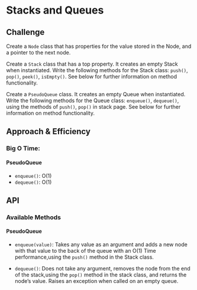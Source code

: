 # Stacks and Queues

## Challenge

Create a `Node` class that has properties for the value stored in the Node, and a pointer to the next node.

Create a `Stack` class that has a top property. It creates an empty Stack when instantiated. Write the following methods for the Stack class: `push()`, `pop()`, `peek()`, `isEmpty()`. See below for further information on method functionality.

Create a `PseudoQueue` class. It creates an empty Queue when instantiated. Write the following methods for the Queue class: `enqueue()`, `dequeue()`, using the methods of `push()`, `pop()` in stack page. See below for further information on method functionality.

## Approach & Efficiency

### Big O Time:

#### PseudoQueue

- `enqueue()`: O(1)
- `dequeue()`: O(1)

## API

### Available Methods

#### PseudoQueue

- `enqueue(value)`: Takes any value as an argument and adds a new node with that value to the back of the queue with an O(1) Time performance,using the `push()` method in the Stack class.

- `dequeue()`: Does not take any argument, removes the node from the end of the stack,using the `pop()` method in the stack class, and returns the node’s value. Raises an exception when called on an empty queue.
